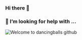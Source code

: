 ### Hi there 👋
### 🤔 I’m looking for help with ...
<picture>
  <img src="https://img.freepik.com/premium-photo/capturing-triumph-man-s-hand-raised-atop-mountain-with-ample-copy-space_954894-20706.jpg" alt="Welcome to dancingballs github" />
</picture>
<!--
**dancingball/dancingball** is a ✨ _special_ ✨ repository because its `README.md` (this file) appears on your GitHub profile.

Here are some ideas to get you started:

- 🔭 I’m currently working on ...
- 🌱 I’m currently learning ...
- 👯 I’m looking to collaborate on ...
- 🤔 I’m looking for help with ...
- 💬 Ask me about ...
- 📫 How to reach me: ...
- 😄 Pronouns: ...
- ⚡ Fun fact: ...
-->
